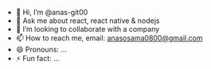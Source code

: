 - 👋 Hi, I’m @anas-git00
- 💬 Ask me about react, react native & nodejs
- 💞️ I’m looking to collaborate with a company
- 📫 How to reach me,  email: anasosama0800@gmail.com
- 😄 Pronouns: ...
- ⚡ Fun fact: ...

<!---
anas-git00/anas-git00 is a ✨ special ✨ repository because its `README.md` (this file) appears on your GitHub profile.
You can click the Preview link to take a look at your changes.
--->

